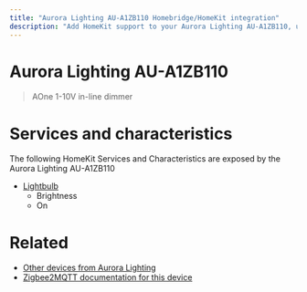 ```yaml
---
title: "Aurora Lighting AU-A1ZB110 Homebridge/HomeKit integration"
description: "Add HomeKit support to your Aurora Lighting AU-A1ZB110, using Homebridge, Zigbee2MQTT and homebridge-z2m."
---
```

<!---
This file has been GENERATED using src/docgen/docgen.ts
DO NOT EDIT THIS FILE MANUALLY!
-->
# Aurora Lighting AU-A1ZB110
> AOne 1-10V in-line dimmer


# Services and characteristics
The following HomeKit Services and Characteristics are exposed by
the Aurora Lighting AU-A1ZB110

* [Lightbulb](../../light.md)
  * Brightness
  * On


# Related
* [Other devices from Aurora Lighting](../index.md#aurora_lighting)
* [Zigbee2MQTT documentation for this device](https://www.zigbee2mqtt.io/devices/AU-A1ZB110.html)